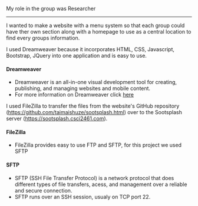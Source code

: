 My role in the group was Researcher
***
I wanted to make a website with a menu system so that each group could have ther own section along with a homepage to use as a central location to find every groups information.

I used Dreamweaver because it incorporates HTML, CSS, Javascript, Bootstrap, JQuery into one application and is easy to use.

#### Dreamweaver
* Dreamweaver is an all-in-one visual development tool for creating, publishing, and managing websites and mobile content.
* For more information on Dreamweaver click [here](https://helpx.adobe.com/dreamweaver/how-to/what-is-dreamweaver.html)












I used FileZilla to transfer the files from the website's GitHub repository (https://github.com/taimaishuze/sootsplash.html) over to the Sootsplash server (https://sootsplash.csci2461.com).

#### FileZilla
* FileZilla provides easy to use FTP and SFTP, for this project we used SFTP
#### SFTP
* SFTP (SSH File Transfer Protocol) is a network protocol that does different types of file transfers, acess, and management over a reliable and secure connection.
* SFTP runs over an SSH session, usualy on TCP port 22.
